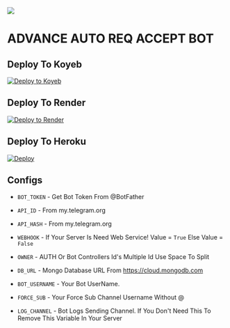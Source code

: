 <img src="https://user-images.githubusercontent.com/73097560/115834477-dbab4500-a447-11eb-908a-139a6edaec5c.gif">

# ADVANCE AUTO REQ ACCEPT BOT



## Deploy To Koyeb

[![Deploy to Koyeb](https://www.koyeb.com/static/images/deploy/button.svg)](https://app.koyeb.com/deploy?type=git&repository=github.com/Snowball-0/AutoReqAccept-TGBot&env[BOT_TOKEN]&env[API_ID]&env[API_HASH]&env[WEBHOOK]=True&env[OWNER]&env[DB_URL]&env[BOT_USERNAME]&env[FORCE_SUB]&env[LOG_CHANNEL]=You%20Dont%20Need%20LogChannel%20To%20Remove%20This%20Variable&run_command=python%20bot.py&branch=main&name=RenameSnowProBot) 

## Deploy To Render              

[![Deploy to Render](https://render.com/images/deploy-to-render-button.svg)](https://render.com/deploy?repo=https://github.com/Snowball-0/AutoReqAccept-TGBot)


## Deploy To Heroku

<a href="https://heroku.com/deploy?template=https://github.com/Snowball-0/AutoReqAccept-TGBot"><img src="https://www.herokucdn.com/deploy/button.svg" alt="Deploy"></a>



## Configs 

* `BOT_TOKEN`  - Get Bot Token From @BotFather

* `API_ID` - From my.telegram.org 

* `API_HASH` - From my.telegram.org

* `WEBHOOK` - If Your Server Is Need Web Service! Value = `True` Else Value = `False`

* `OWNER` - AUTH Or Bot Controllers Id's Multiple Id Use Space To Split 

* `DB_URL`  - Mongo Database URL From https://cloud.mongodb.com

* `BOT_USERNAME`  - Your Bot UserName. 

* `FORCE_SUB` - Your Force Sub Channel Username Without @

* `LOG_CHANNEL` - Bot Logs Sending Channel. If You Don't Need This To Remove This Variable In Your Server
